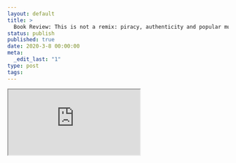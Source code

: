 ```yaml
---
layout: default
title: >
  Book Review: This is not a remix: piracy, authenticity and popular music
status: publish
published: true
date: 2020-3-8 00:00:00
meta:
  _edit_last: "1"
type: post
tags:
---
```

<div  id="qrcode"></div>
<div>
<iframe src="https://researchers.mq.edu.au/en/clippings/book-review-this-is-not-a-remix-piracy-authenticity-and-popular-m">
</iframe>
</div>

<script type="text/javascript" src="/js/qr/qrcode.js"></script>
<script type="text/javascript">
new QRCode(document.getElementById("qrcode"), "https://researchers.mq.edu.au/en/clippings/book-review-this-is-not-a-remix-piracy-authenticity-and-popular-m");
</script>
        